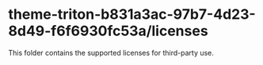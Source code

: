 # theme-triton-b831a3ac-97b7-4d23-8d49-f6f6930fc53a/licenses

This folder contains the supported licenses for third-party use.

